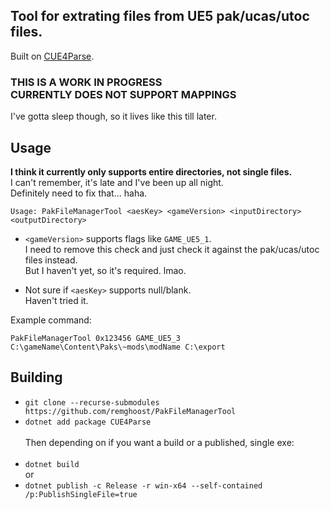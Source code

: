 ## Tool for extrating files from UE5 pak/ucas/utoc files.

Built on [CUE4Parse](https://github.com/FabianFG/CUE4Parse).

### THIS IS A WORK IN PROGRESS<br />CURRENTLY DOES NOT SUPPORT MAPPINGS<br />
I've gotta sleep though, so it lives like this till later.


## Usage

**I think it currently only supports entire directories, not single files.** <br />I can't remember, it's late and I've been up all night.<br /> Definitely need to fix that... haha.

```
Usage: PakFileManagerTool <aesKey> <gameVersion> <inputDirectory> <outputDirectory>
```

- `<gameVersion>` supports flags like `GAME_UE5_1`. <br />
I need to remove this check and just check it against the pak/ucas/utoc files instead. <br />
But I haven't yet, so it's required. lmao.

- Not sure if `<aesKey>` supports null/blank. <br />
Haven't tried it.

Example command:

```
PakFileManagerTool 0x123456 GAME_UE5_3 C:\gameName\Content\Paks\~mods\modName C:\export
```


## Building
- `git clone --recurse-submodules https://github.com/remghoost/PakFileManagerTool`
- `dotnet add package CUE4Parse`
<br /> <br />
Then depending on if you want a build or a published, single exe:<br /><br />
- `dotnet build`<br />
or 
- `dotnet publish -c Release -r win-x64 --self-contained /p:PublishSingleFile=true`
